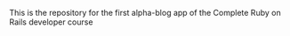 This is the repository for the first alpha-blog app of the Complete Ruby on Rails developer course 
